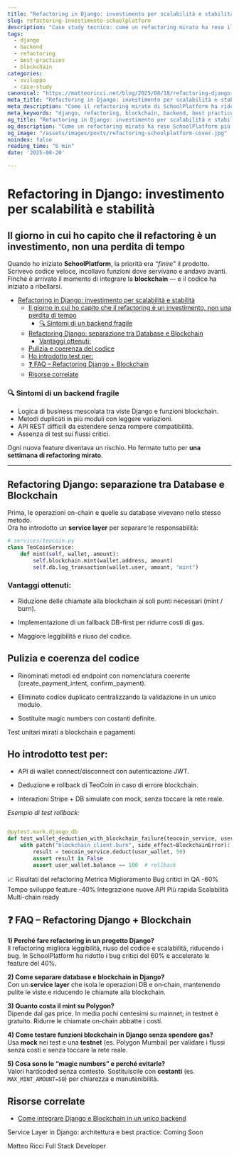 ```yaml
---
title: "Refactoring in Django: investimento per scalabilità e stabilità"
slug: refactoring-investimento-schoolplatform
description: "Case study tecnico: come un refactoring mirato ha reso il backend di SchoolPlatform più stabile, scalabile e veloce da sviluppare."
tags:
  - django
  - backend
  - refactoring
  - best-practices
  - blockchain
categories:
  - sviluppo
  - case-study
canonical: "https://matteoricci.net/blog/2025/08/18/refactoring-django-investimento.html"
meta_title: "Refactoring in Django: investimento per scalabilità e stabilità"
meta_description: "Come il refactoring mirato di SchoolPlatform ha ridotto bug, aumentato la velocità di sviluppo e migliorato la scalabilità del backend Django."
meta_keywords: "django, refactoring, blockchain, backend, best practices"
og_title: "Refactoring in Django: investimento per scalabilità e stabilità"
og_description: "Come un refactoring mirato ha reso SchoolPlatform più robusta e scalabile."
og_image: "/assets/images/posts/refactoring-schoolplatform-cover.jpg"
noindex: false
reading_time: "6 min"
date: '2025-08-20'

---
```


# Refactoring in Django: investimento per scalabilità e stabilità

## Il giorno in cui ho capito che il refactoring è un investimento, non una perdita di tempo

Quando ho iniziato **SchoolPlatform**, la priorità era *“finire”* il prodotto.  
Scrivevo codice veloce, incollavo funzioni dove servivano e andavo avanti.  
Finché è arrivato il momento di integrare la **blockchain** — e il codice ha iniziato a ribellarsi.


- [Refactoring in Django: investimento per scalabilità e stabilità](#refactoring-in-django-investimento-per-scalabilità-e-stabilità)
  - [Il giorno in cui ho capito che il refactoring è un investimento, non una perdita di tempo](#il-giorno-in-cui-ho-capito-che-il-refactoring-è-un-investimento-non-una-perdita-di-tempo)
    - [🔍 Sintomi di un backend fragile](#-sintomi-di-un-backend-fragile)
  - [Refactoring Django: separazione tra Database e Blockchain](#refactoring-django-separazione-tra-database-e-blockchain)
    - [Vantaggi ottenuti:](#vantaggi-ottenuti)
  - [Pulizia e coerenza del codice](#pulizia-e-coerenza-del-codice)
  - [Ho introdotto test per:](#ho-introdotto-test-per)
  - [❓ FAQ – Refactoring Django + Blockchain](#-faq--refactoring-django--blockchain)
  - [Risorse correlate](#risorse-correlate)


### 🔍 Sintomi di un backend fragile

- Logica di business mescolata tra viste Django e funzioni blockchain.
- Metodi duplicati in più moduli con leggere variazioni.
- API REST difficili da estendere senza rompere compatibilità.
- Assenza di test sui flussi critici.

Ogni nuova feature diventava un rischio. Ho fermato tutto per **una settimana di refactoring mirato**.

---

## Refactoring Django: separazione tra Database e Blockchain

Prima, le operazioni on-chain e quelle su database vivevano nello stesso metodo.  
Ora ho introdotto un **service layer** per separare le responsabilità:

```python
# services/teocoin.py
class TeoCoinService:
    def mint(self, wallet, amount):
        self.blockchain.mint(wallet.address, amount)
        self.db.log_transaction(wallet.user, amount, "mint")
```

### Vantaggi ottenuti:

- Riduzione delle chiamate alla blockchain ai soli punti necessari (mint / burn).

- Implementazione di un fallback DB-first per ridurre costi di gas.

- Maggiore leggibilità e riuso del codice.

## Pulizia e coerenza del codice

- Rinominati metodi ed endpoint con nomenclatura coerente (create_payment_intent, confirm_payment).

- Eliminato codice duplicato centralizzando la validazione in un unico modulo.

- Sostituite magic numbers con costanti definite.

Test unitari mirati a blockchain e pagamenti

## Ho introdotto test per:

- API di wallet connect/disconnect con autenticazione JWT.

- Deduzione e rollback di TeoCoin in caso di errore blockchain.

- Interazioni Stripe + DB simulate con mock, senza toccare la rete reale.

*Esempio di test rollback:*

```python

@pytest.mark.django_db
def test_wallet_deduction_with_blockchain_failure(teocoin_service, user_wallet):
    with patch("blockchain_client.burn", side_effect=BlockchainError):
        result = teocoin_service.deduct(user_wallet, 50)
        assert result is False
        assert user_wallet.balance == 100  # rollback
```

📈 Risultati del refactoring
Metrica	Miglioramento
Bug critici in QA	-60%
Tempo sviluppo feature	-40%
Integrazione nuove API	Più rapida
Scalabilità	Multi-chain ready

## ❓ FAQ – Refactoring Django + Blockchain

**1) Perché fare refactoring in un progetto Django?**  
Il refactoring migliora leggibilità, riuso del codice e scalabilità, riducendo i bug. In SchoolPlatform ha ridotto i bug critici del 60% e accelerato le feature del 40%.

**2) Come separare database e blockchain in Django?**  
Con un **service layer** che isola le operazioni DB e on‑chain, mantenendo pulite le viste e riducendo le chiamate alla blockchain.

**3) Quanto costa il mint su Polygon?**  
Dipende dal gas price. In media pochi centesimi su mainnet; in testnet è gratuito. Ridurre le chiamate on‑chain abbatte i costi.

**4) Come testare funzioni blockchain in Django senza spendere gas?**  
Usa **mock** nei test e una **testnet** (es. Polygon Mumbai) per validare i flussi senza costi e senza toccare la rete reale.

**5) Cosa sono le “magic numbers” e perché evitarle?**  
Valori hardcoded senza contesto. Sostituiscile con **costanti** (es. `MAX_MINT_AMOUNT=50`) per chiarezza e manutenibilità.


## Risorse correlate

- [Come integrare Django e Blockchain in un unico backend]("https://matteoricci.net/blog/2025/08/18/case-study-django-blockchain-backend-schoolplatform-drf-jwt-web3py.html")

Service Layer in Django: architettura e best practice: Coming Soon

Matteo Ricci
Full Stack Developer

